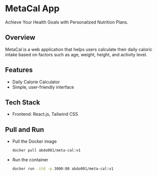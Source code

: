 # MetaCal App 

Achieve Your Health Goals with Personalized Nutrition Plans.


## Overview

MetaCal is a web application that helps users calculate their daily caloric intake based on factors such as age, weight, height, and activity level.


## Features

- Daily Calorie Calculator
- Simple, user-friendly interface


## Tech Stack
- Frontend: React.js, Tailwind CSS


## Pull and Run

- Pull the Docker image
  ```sh
  docker pull abdo001/meta-cal:v1

- Run the container
  ```sh
  docker run -itd -p 3000:80 abdo001/meta-cal:v1
